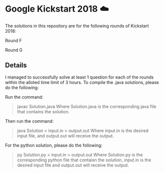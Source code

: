 # Google Kickstart 2018 :cloud:

The solutions in this repository are for the following rounds of Kickstart 2018:

Round F

Round G

## Details
I managed to successfully solve at least 1 question for each of the rounds within the alloted time limit of 3 hours.
To compile the .java solutions, please do the following:

Run the command: 
> javac Solution.java
Where Solution.java is the corresponding java file that contains the solution.

Then run the command:
> java Solution < input.in > output.out
Where input.in is the desired input file, and output.out will receive the output.

For the python solution, please do the following:
> py Solution.py < input.in > output.out
Where Solution.py is the corresponding python file that contaisn the solution, input.in is the desired input file and output.out will receive the output.
